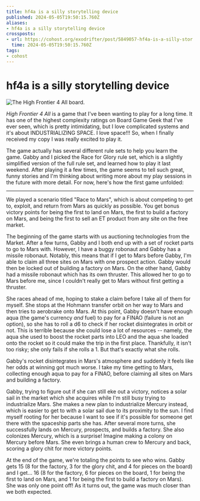```yaml
---
title: hf4a is a silly storytelling device
published: 2024-05-05T19:50:15.760Z
aliases:
- hf4a is a silly storytelling device
crossposts:
- url: https://cohost.org/exodrifter/post/5849057-hf4a-is-a-silly-stor
  time: 2024-05-05T19:50:15.760Z
tags:
- cohost
---
```


# hf4a is a silly storytelling device

![The High Frontier 4 All board.](20240505195015-map.jpg)

_High Frontier 4 All_ is a game that I've been wanting to play for a long time. It has one of the highest complexity ratings on Board Game Geek that I've ever seen, which is pretty intimidating, but I love complicated systems and it's about INDUSTRIALIZING SPACE. I love space!!! So, when I finally received my copy I was really excited to play it.

The game actually has several different rule sets to help you learn the game. Gabby and I picked the Race for Glory rule set, which is a slightly simplified version of the full rule set, and learned how to play it last weekend. After playing it a few times, the game seems to tell such great, funny stories and I'm thinking about writing more about my play sessions in the future with more detail. For now, here's how the first game unfolded:

---

We played a scenario titled "Race to Mars", which is about competing to get to, exploit, and return from Mars as quickly as possible. You get bonus victory points for being the first to land on Mars, the first to build a factory on Mars, and being the first to sell an ET product from any site on the free market.

The beginning of the game starts with us auctioning technologies from the Market. After a few turns, Gabby and I both end up with a set of rocket parts to go to Mars with. However, I have a buggy robonaut and Gabby has a missile robonaut. Notably, this means that if I get to Mars before Gabby, I'm able to claim all three sites on Mars with one prospect action. Gabby would then be locked out of building a factory on Mars. On the other hand, Gabby had a missile robonaut which has its own thruster. This allowed her to go to Mars before me, since I couldn't really get to Mars without first getting a thruster.

She races ahead of me, hoping to stake a claim before I take all of them for myself. She stops at the Hohmann transfer orbit on her way to Mars and then tries to aerobrake onto Mars. At this point, Gabby doesn't have enough aqua (the game's currency _and_ fuel) to pay for a FINAO (failure is not an option), so she has to roll a d6 to check if her rocket disintegrates in orbit or not. This is terrible because she could lose a lot of resources -- namely, the aqua she used to boost the rocket parts into LEO and the aqua she loaded onto the rocket so it could make the trip in the first place. Thankfully, it isn't too risky; she only fails if she rolls a 1. But that's exactly what she rolls.

Gabby's rocket disintegrates in Mars's atmosphere and suddenly it feels like her odds at winning got much worse. I take my time getting to Mars, collecting enough aqua to pay for a FINAO, before claiming all sites on Mars and building a factory.

Gabby, trying to figure out if she can still eke out a victory, notices a solar sail in the market which she acquires while I'm still busy trying to industrialize Mars. She makes a new plan to industrialize Mercury instead, which is easier to get to with a solar sail due to its proximity to the sun. I find myself rooting for her because I want to see if it's possible for someone get there with the spaceship parts she has. After several more turns, she successfully lands on Mercury, prospects, and builds a factory. She also colonizes Mercury, which is a surprise! Imagine making a colony on Mercury before Mars. She even brings a human crew to Mercury and back, scoring a glory chit for more victory points.

At the end of the game, we're totaling the points to see who wins. Gabby gets 15 (8 for the factory, 3 for the glory chit, and 4 for pieces on the board) and I get... 16 (8 for the factory, 6 for pieces on the board, 1 for being the first to land on Mars, and 1 for being the first to build a factory on Mars). She was only one point off! As it turns out, the game was much closer than we both expected.
